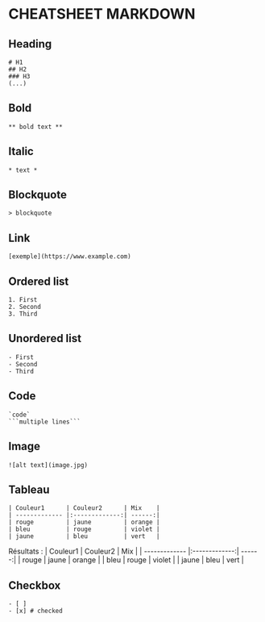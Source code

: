 # CHEATSHEET MARKDOWN
## Heading
    # H1
    ## H2
    ### H3
    (...)

## Bold
    ** bold text **

## Italic
    * text *

## Blockquote
    > blockquote

## Link
    [exemple](https://www.example.com)

## Ordered list
    1. First
    2. Second
    3. Third

## Unordered list
    - First 
    - Second
    - Third

## Code
    `code`
    ```multiple lines```

## Image 
    ![alt text](image.jpg)

## Tableau
```
| Couleur1      | Couleur2      | Mix    |
| ------------- |:-------------:| ------:|
| rouge         | jaune         | orange |
| bleu          | rouge         | violet |
| jaune         | bleu          | vert   |
```
Résultats :
| Couleur1      | Couleur2      | Mix    |
| ------------- |:-------------:| ------:|
| rouge         | jaune         | orange |
| bleu          | rouge         | violet |
| jaune         | bleu          | vert   |

## Checkbox
```
- [ ]
- [x] # checked
```
